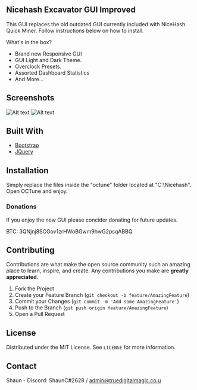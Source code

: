 <!-- ABOUT THE PROJECT -->
## Nicehash Excavator GUI Improved

This GUI replaces the old outdated GUI currently included with NiceHash Quick Miner. Follow instructions below on how to install.

What's in the box?

* Brand new Responsive GUI
* GUI Light and Dark Theme.
* Overclock Presets.
* Assorted Dashboard Statistics
* And More...

## Screenshots
![Alt text](https://i.imgur.com/GF7hCiM.png "Dark Theme")
![Alt text](https://i.imgur.com/co43gOR.png "Light Theme")

## Built With

* [Bootstrap](https://getbootstrap.com)
* [JQuery](https://jquery.com)

## Installation

Simply replace the files inside the "octune" folder located at "C:\Nicehash\". Open OCTune and enjoy.

### Donations
If you enjoy the new GUI please concider donating for future updates.

BTC: 3QNjnj8SCGov1zrHWoBGwm9hwG2psqABBQ

<!-- CONTRIBUTING -->
## Contributing

Contributions are what make the open source community such an amazing place to learn, inspire, and create. Any contributions you make are **greatly appreciated**.

1. Fork the Project
2. Create your Feature Branch (`git checkout -b feature/AmazingFeature`)
3. Commit your Changes (`git commit -m 'Add some AmazingFeature'`)
4. Push to the Branch (`git push origin feature/AmazingFeature`)
5. Open a Pull Request

<!-- LICENSE -->
## License

Distributed under the MIT License. See `LICENSE` for more information.

<!-- CONTACT -->
## Contact

Shaun - Discord: ShaunC#2628 / admin@truedigitalmagic.co.u
